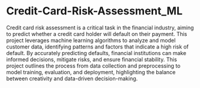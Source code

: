 # Credit-Card-Risk-Assessment_ML
Credit card risk assessment is a critical task in the financial industry, aiming to predict whether a credit card holder will default on their payment. This project leverages machine learning algorithms to analyze and model customer data, identifying patterns and factors that indicate a high risk of default. By accurately predicting defaults, financial institutions can make informed decisions, mitigate risks, and ensure financial stability. This project outlines the process from data collection and preprocessing to model training, evaluation, and deployment, highlighting the balance between creativity and data-driven decision-making.






